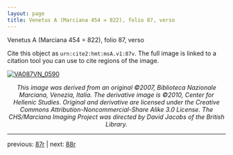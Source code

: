 ```yaml
---
layout: page
title: Venetus A (Marciana 454 = 822), folio 87, verso
---
```


Venetus A (Marciana 454 = 822), folio 87, verso

Cite this object as `urn:cite2:hmt:msA.v1:87v`.  The full image is linked to a citation tool you can use to cite regions of the image.

[![VA087VN_0590](http://www.homermultitext.org/iipsrv?IIIF=/project/homer/pyramidal/deepzoom/hmt/vaimg/2017a/VA087VN_0590.tif/full/800,/0/default.jpg)](http://www.homermultitext.org/ict2/?urn=urn:cite2:hmt:vaimg.2017a:VA087VN_0590) 

<p style="text-align: center; font-style: italic;">This image was derived from an original ©2007, Biblioteca Nazionale Marciana, Venezia, Italia. The derivative image is ©2010, Center for Hellenic Studies. Original and derivative are licensed under the Creative Commons Attribution-Noncommercial-Share Alike 3.0 License. The CHS/Marciana Imaging Project was directed by David Jacobs of the British Library.</p>

---

previous: [87r](../87r/) | next: [88r](../88r/)